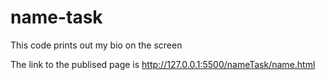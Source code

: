 # name-task
This code prints out my bio on the screen

The link to the publised page is http://127.0.0.1:5500/nameTask/name.html
